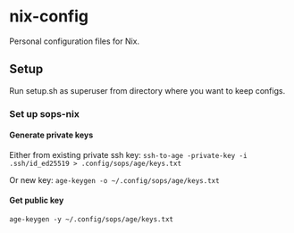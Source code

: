 # nix-config

Personal configuration files for Nix.

## Setup

Run setup.sh as superuser from directory where you want to keep configs.

### Set up sops-nix

#### Generate private keys

Either from existing private ssh key:
`ssh-to-age -private-key -i .ssh/id_ed25519 > .config/sops/age/keys.txt`

Or new key:
`age-keygen -o ~/.config/sops/age/keys.txt`

#### Get public key

`age-keygen -y ~/.config/sops/age/keys.txt`